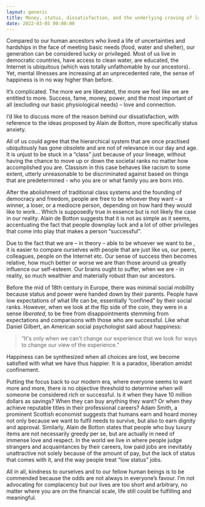 ```yaml
---
layout: generic
title: Money, status, dissatisfaction, and the underlying craving of love
date: 2022-03-05 00:00:00
---
```

Compared to our human ancestors who lived a life of uncertainties and hardships in the face of meeting basic needs (food, water and shelter), our generation can be considered lucky or privileged. Most of us live in democratic countries, have access to clean water, are educated, the Internet is ubiquitous (which was totally unfathomable by our ancestors). Yet, mental illnesses are increasing at an unprecedented rate, the sense of happiness is in no way higher than before.

It’s complicated. The more we are liberated, the more we feel like we are entitled to more. Success, fame, money, power, and the most important of all (excluding our basic physiological needs) – love and connection.

I’d like to discuss more of the reason behind our dissatisfaction, with reference to the ideas proposed by Alain de Botton, more specifically status anxiety.

All of us could agree that the hierarchical system that are once practised ubiquitously has gone obsolete and are not of relevance in our day and age. It is unjust to be stuck in a “class” just because of your lineage, without having the chance to move up or down the societal ranks no matter how accomplished you are. Classism in this case behaves like racism to some extent, utterly unreasonable to be discriminated against based on things that are predetermined - who you are or what family you are born into.

After the abolishment of traditional class systems and the founding of democracy and freedom, people are free to be whoever they want – a winner, a loser, or a mediocre person, depending on how hard they would like to work… Which is supposedly true in essence but is not likely the case in our reality. Alain de Botton suggests that it is not as simple as it seems, accentuating the fact that people downplay luck and a lot of other privileges that come into play that makes a person “successful”.

Due to the fact that we are – in theory – able to be whoever we want to be , it is easier to compare ourselves with people that are just like us, our peers, colleagues, people on the Internet etc. Our sense of success then becomes relative, how much better or worse we are than those around us greatly influence our self-esteem. Our brains ought to suffer, when we are - in reality, so much wealthier and materially robust than our ancestors.

Before the mid of 18th century in Europe, there was minimal social mobility because status and power were handed down by their parents. People have low expectations of what life can be, essentially “confined” by their social ranks. However, when we look at the flip side of the coin, they were in a sense *liberated,* to be free from disappointments stemming from expectations and comparisons with those who are successful. Like what Daniel Gilbert, an American social psychologist said about happiness:

> “It's only when we can't change our experience that we look for ways to change our view of the experience.”

Happiness can be synthesized when all choices are lost, we become satisfied with what we have thus happier. It is a paradox, liberation amidst confinement.

Putting the focus back to our modern era, where everyone seems to want more and more, there is no objective threshold to determine when will someone be considered rich or successful. Is it when they have 10 million dollars as savings? When they can buy anything they want? Or when they achieve reputable titles in their professional careers? Adam Smith, a prominent Scottish economist suggests that humans earn and hoard money not only because we want to fulfil needs to survive, but also to earn dignity and approval. Similarly, Alain de Botton states that people who buy luxury items are not necessarily greedy per se, but are actually in need of immense love and respect. In the world we live in where people judge strangers and acquaintances by their careers, low paid jobs are inevitably unattractive not solely because of the amount of pay, but the lack of status that comes with it, and the way people treat “low status” jobs.

All in all, kindness to ourselves and to our fellow human beings is to be commended because the odds are not always in everyone’s favour. I’m not advocating for complacency but our lives are too short and arbitrary, no matter where you are on the financial scale, life still could be fulfilling and meaningful.&nbsp;